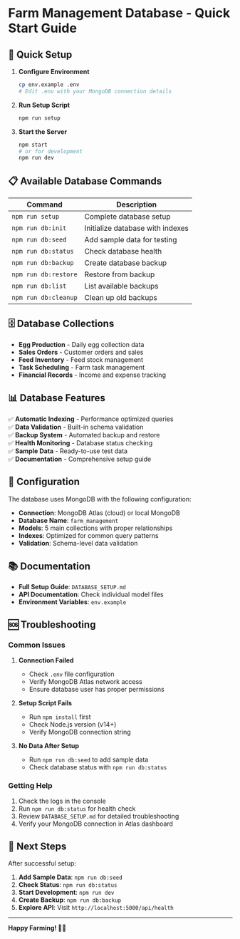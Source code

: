 
# Farm Management Database - Quick Start Guide

## 🚀 Quick Setup

1. **Configure Environment**
   ```bash
   cp env.example .env
   # Edit .env with your MongoDB connection details
   ```

2. **Run Setup Script**
   ```bash
   npm run setup
   ```

3. **Start the Server**
   ```bash
   npm start
   # or for development
   npm run dev
   ```

## 📋 Available Database Commands

| Command | Description |
|---------|-------------|
| `npm run setup` | Complete database setup |
| `npm run db:init` | Initialize database with indexes |
| `npm run db:seed` | Add sample data for testing |
| `npm run db:status` | Check database health |
| `npm run db:backup` | Create database backup |
| `npm run db:restore` | Restore from backup |
| `npm run db:list` | List available backups |
| `npm run db:cleanup` | Clean up old backups |

## 🗄️ Database Collections

- **Egg Production** - Daily egg collection data
- **Sales Orders** - Customer orders and sales
- **Feed Inventory** - Feed stock management
- **Task Scheduling** - Farm task management
- **Financial Records** - Income and expense tracking

## 📊 Database Features

✅ **Automatic Indexing** - Performance optimized queries  
✅ **Data Validation** - Built-in schema validation  
✅ **Backup System** - Automated backup and restore  
✅ **Health Monitoring** - Database status checking  
✅ **Sample Data** - Ready-to-use test data  
✅ **Documentation** - Comprehensive setup guide  

## 🔧 Configuration

The database uses MongoDB with the following configuration:

- **Connection**: MongoDB Atlas (cloud) or local MongoDB
- **Database Name**: `farm_management`
- **Models**: 5 main collections with proper relationships
- **Indexes**: Optimized for common query patterns
- **Validation**: Schema-level data validation

## 📚 Documentation

- **Full Setup Guide**: `DATABASE_SETUP.md`
- **API Documentation**: Check individual model files
- **Environment Variables**: `env.example`

## 🆘 Troubleshooting

### Common Issues

1. **Connection Failed**
   - Check `.env` file configuration
   - Verify MongoDB Atlas network access
   - Ensure database user has proper permissions

2. **Setup Script Fails**
   - Run `npm install` first
   - Check Node.js version (v14+)
   - Verify MongoDB connection string

3. **No Data After Setup**
   - Run `npm run db:seed` to add sample data
   - Check database status with `npm run db:status`

### Getting Help

1. Check the logs in the console
2. Run `npm run db:status` for health check
3. Review `DATABASE_SETUP.md` for detailed troubleshooting
4. Verify your MongoDB connection in Atlas dashboard

## 🎯 Next Steps

After successful setup:

1. **Add Sample Data**: `npm run db:seed`
2. **Check Status**: `npm run db:status`
3. **Start Development**: `npm run dev`
4. **Create Backup**: `npm run db:backup`
5. **Explore API**: Visit `http://localhost:5000/api/health`

---

**Happy Farming! 🐔🥚**
